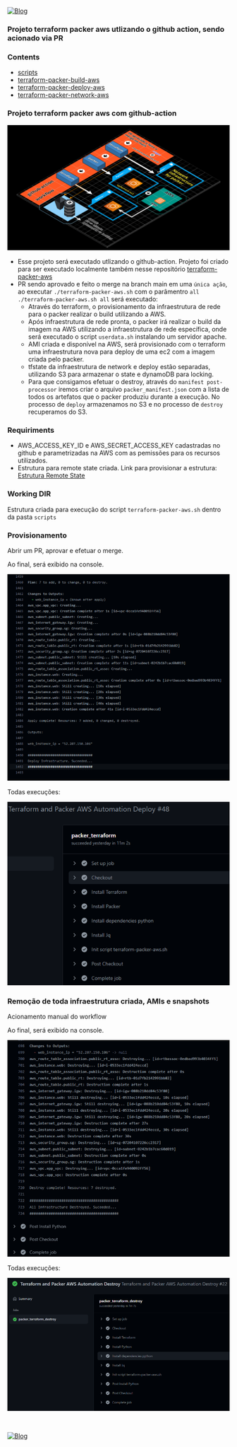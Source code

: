 [![Blog](https://img.shields.io/website?down_color=blue&down_message=infrati.dev&label=Blog&logo=ghost&logoColor=green&style=for-the-badge&up_color=blue&up_message=infrati.dev&url=https%3A%2F%2Finfrati.dev)](https://infrati.dev)

### Projeto terraform packer aws utlizando o github action, sendo acionado via PR

### Contents 
  - [scripts](scripts/)
  - [terraform-packer-build-aws](terraform-packer-build-aws/)
  - [terraform-packer-deploy-aws](terraform-packer-deploy-aws/)
  - [terraform-packer-network-aws](terraform-packer-network-aws/)

### Projeto terraform packer aws com github-action

![Estrutura](./images/01-terraform-packer-aws-github-action.png)

- Esse projeto será executado utlizando o github-action. Projeto foi criado para ser executado localmente também nesse repositório [terraform-packer-aws](https://github.com/infratidev/terraform-packer-aws)
- PR sendo aprovado e feito o merge na branch main em uma ```única ação```, ao executar ```./terraform-packer-aws.sh``` com o parâmentro ```all``` ```./terraform-packer-aws.sh all``` será executado:
    - Através do terraform, o provisionamento da infraestrutura de rede para o packer realizar o build utilizando a AWS.
    - Após infraestrutura de rede pronta, o packer irá realizar o build da imagem na AWS utilizando a infraestrutura de rede específica, onde será executado o script ```userdata.sh``` instalando um servidor apache.
    - AMI criada e disponível na AWS, será provisionado com o terraform uma infraestrutura nova para deploy de uma ec2 com a imagem criada pelo packer.
    - tfstate da infraestrutura de network e deploy estão separadas, utilizando S3 para armazenar o state e dynamoDB para locking.
    - Para que consigamos efetuar o destroy, através do ```manifest post-processor``` iremos criar o arquivo ```packer_manifest.json``` com a lista de todos os artefatos que o packer produziu durante a execução. No processo de ```deploy``` armazenamos no S3 e no processo de ```destroy ``` recuperamos do S3.

### Requiriments

* AWS_ACCESS_KEY_ID e AWS_SECRET_ACCESS_KEY cadastradas no github e parametrizadas na AWS com as pemissões para os recursos utilizados.
* Estrutura para remote state criada. Link para provisionar a estrutura: [Estrutura Remote State](https://github.com/infratidev/terraform-aws/tree/main/07-remote-state-packer-aws)

### Working DIR

Estrutura criada para execução do script ```terraform-packer-aws.sh``` dentro da pasta ```scripts```

### Provisionamento

Abrir um PR, aprovar e efetuar o merge.

Ao final, será exibido na console.

![Prov](./images/03-terraform-packer-aws-github-action.png)


Todas execuções:

![Prov2](./images/02-terraform-packer-aws-github-action.png)


### Remoção de toda infraestrutura criada, AMIs e snapshots

Acionamento manual do workflow

Ao final, será exibido na console.

![Prov2](./images/05-terraform-packer-aws-github-action.png)

Todas execuções:

![Prov2](./images/04-terraform-packer-aws-github-action.png)

<br>

[![Blog](https://img.shields.io/website?down_color=blue&down_message=infrati.dev&label=Blog&logo=ghost&logoColor=green&style=for-the-badge&up_color=blue&up_message=infrati.dev&url=https%3A%2F%2Finfrati.dev)](https://infrati.dev)


